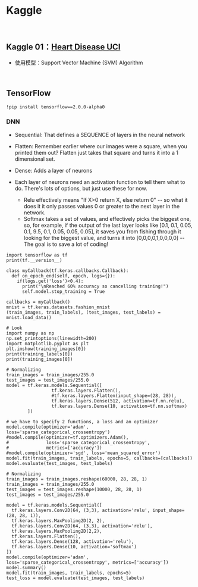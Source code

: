 # Kaggle
<br>

## Kaggle 01：[Heart Disease UCI](https://www.kaggle.com/ronitf/heart-disease-uci)
* 使用模型：Support Vector Machine (SVM) Algorithm
<br>


## TensorFlow
```
!pip install tensorflow==2.0.0-alpha0 
```
### DNN
* Sequential: That defines a SEQUENCE of layers in the neural network
* Flatten: Remember earlier where our images were a square, when you printed them out? Flatten just takes that square and turns it into a 1 dimensional set.
* Dense: Adds a layer of neurons

* Each layer of neurons need an activation function to tell them what to do. There's lots of options, but just use these for now.
  * Relu effectively means "If X>0 return X, else return 0" -- so what it does it it only passes values 0 or greater to the next layer in the network.
  * Softmax takes a set of values, and effectively picks the biggest one, so, for example, if the output of the last layer looks like [0.1, 0.1, 0.05, 0.1, 9.5, 0.1, 0.05, 0.05, 0.05], it saves you from fishing through it looking for the biggest value, and turns it into [0,0,0,0,1,0,0,0,0] -- The goal is to save a lot of coding!
```
import tensorflow as tf
print(tf.__version__)

class myCallback(tf.keras.callbacks.Callback):
  def on_epoch_end(self, epoch, logs={}):
    if(logs.get('loss')<0.4):
      print("\nReached 60% accuracy so cancelling training!")
      self.model.stop_training = True

callbacks = myCallback()
mnist = tf.keras.datasets.fashion_mnist
(train_images, train_labels), (test_images, test_labels) = mnist.load_data()

# Look
import numpy as np
np.set_printoptions(linewidth=200)
import matplotlib.pyplot as plt
plt.imshow(training_images[0])
print(training_labels[0])
print(training_images[0])

# Normalizing
train_images = train_images/255.0
test_images = test_images/255.0
model = tf.keras.models.Sequential([
                 tf.keras.layers.Flatten(),
                 #tf.keras.layers.Flatten(input_shape=(28, 28)),
                 tf.keras.layers.Dense(512, activation=tf.nn.relu),
                 tf.keras.layers.Dense(10, activation=tf.nn.softmax)
        ])
   
# we have to specify 2 functions, a loss and an optimizer
model.compile(optimizer='adam', loss='sparse_categorical_crossentropy')
#model.compile(optimizer=tf.optimizers.Adam(),
#              loss='sparse_categorical_crossentropy',
#              metrics=['accuracy'])
#model.compile(optimizer='sgd', loss='mean_squared_error')
model.fit(train_images, train_labels, epochs=5, callbacks=[callbacks])
model.evaluate(test_images, test_labels)
```
```
# Normalizing
train_images = train_images.reshape(60000, 28, 28, 1)
train_images = train_images/255.0
test_images = test_images.reshape(10000, 28, 28, 1)
test_images = test_images/255.0

model = tf.keras.models.Sequential([
  tf.keras.layers.Conv2D(64, (3,3), activation='relu', input_shape=(28, 28, 1)),
  tf.keras.layers.MaxPooling2D(2, 2),
  tf.keras.layers.Conv2D(64, (3,3), activation='relu'),
  tf.keras.layers.MaxPooling2D(2,2),
  tf.keras.layers.Flatten(),
  tf.keras.layers.Dense(128, activation='relu'),
  tf.keras.layers.Dense(10, activation='softmax')
])
model.compile(optimizer='adam', loss='sparse_categorical_crossentropy', metrics=['accuracy'])
model.summary()
model.fit(train_images, train_labels, epochs=5)
test_loss = model.evaluate(test_images, test_labels)
```
<br>
